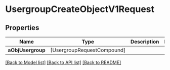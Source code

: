 # UsergroupCreateObjectV1Request

## Properties
Name | Type | Description | Notes
------------ | ------------- | ------------- | -------------
**aObjUsergroup** | [UsergroupRequestCompound] |  | 

[[Back to Model list]](../README.md#documentation-for-models) [[Back to API list]](../README.md#documentation-for-api-endpoints) [[Back to README]](../README.md)


